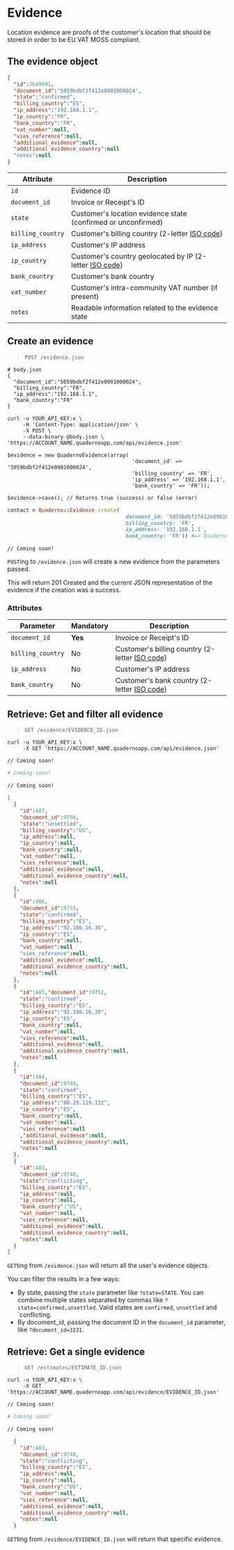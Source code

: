 # Evidence

Location evidence are proofs of the customer's location that should be stored in order to be EU VAT MOSS compliant.

## The evidence object
```json
{
  "id":3649491,
  "document_id":"5059bdbf2f412e0901000024",
  "state":"confirmed",
  "billing_country":"ES",
  "ip_address":"192.168.1.1",
  "ip_country":"FR",
  "bank_country":"FR",
  "vat_number":null,
  "vies_reference":null,
  "additional_evidence":null,
  "additional_evidence_country":null
  "notes":null
}
```


Attribute          | Description
-------------------|-----------------------------------------------------------------------------------------------------------
`id`               | Evidence ID
`document_id`      | Invoice or Receipt's ID
`state`            | Customer's location evidence state (confirmed or unconfirmed)
`billing_country`  | Customer's billing country (2-letter [ISO code](http://en.wikipedia.org/wiki/ISO_3166-1#Current_codes))
`ip_address`       | Customer's IP address
`ip_country`       | Customer's country geolocated by IP (2-letter [ISO code](http://en.wikipedia.org/wiki/ISO_3166-1#Current_codes))
`bank_country`     | Customer's bank country
`vat_number`       | Customer's intra-community VAT number (if present)
`notes`            | Readable information related to the evidence state


## Create an evidence

> `POST /evidence.json`

```shell
# body.json
{
  "document_id":"5059bdbf2f412e0901000024",
  "billing_country":"FR",
  "ip_address":"192.168.1.1",
  "bank_country":"FR"
}

curl -u YOUR_API_KEY:x \
     -H 'Content-Type: application/json' \
     -X POST \
     --data-binary @body.json \     'https://ACCOUNT_NAME.quadernoapp.com/api/evidence.json'
```

```php?start_inline=1
$evidence = new QuadernoEvidence(array(
                                        'document_id' => '5059bdbf2f412e0901000024',
                                        'billing_country' => 'FR',
                                        'ip_address' => '192.168.1.1',
                                        'bank_country' => 'FR'));

$evidence->save(); // Returns true (success) or false (error)
```

```ruby
contact = Quaderno::Evidence.create(
                                      document_id: '5059bdbf2f412e0901000024',
                                      billing_country: 'FR',
                                      ip_address: '192.168.1.1',
                                      bank_country: 'FR')) #=> Quaderno::Evidence

```

```swift?start_inline=1
// Coming soon!
```

`POST`ing to `/evidence.json` will create a new evidence from the parameters passed.

This will return 201 Created and the current JSON representation of the evidence if the creation was a success.


### Attributes
Parameter          | Mandatory | Description
-------------------|-----------|------------------------------------------------------------------------------------------------
`document_id`      | **Yes**   | Invoice or Receipt's ID
`billing_country`  | No        | Customer's billing country (2-letter [ISO code](http://en.wikipedia.org/wiki/ISO_3166-1#Current_codes))
`ip_address`       | No        | Customer's IP address
`bank_country`     | No        | Customer's bank country (2-letter [ISO code](http://en.wikipedia.org/wiki/ISO_3166-1#Current_codes))

## Retrieve: Get and filter all evidence

> `GET /evidence/EVIDENCE_ID.json`


```shell
curl -u YOUR_API_KEY:x \
     -X GET 'https://ACCOUNT_NAME.quadernoapp.com/api/evidence.json'
```

```php?start_inline=1
// Coming soon!
```

```ruby
# Coming soon!

```

```swift?start_inline=1
// Coming soon!
```

```json
[
  {
    "id":487,
    "document_id":9756,
    "state":"unsettled",
    "billing_country":"US",
    "ip_address":null,
    "ip_country":null,
    "bank_country":null,
    "vat_number":null,
    "vies_reference":null,
    "additional_evidence":null,
    "additional_evidence_country":null,
    "notes":null
  },
  {
    "id":486,
    "document_id":9755,
    "state":"confirmed",
    "billing_country":"ES",
    "ip_address":"92.186.16.30",
    "ip_country":"ES",
    "bank_country":null,
    "vat_number":null
    "vies_reference":null,
    "additional_evidence":null,
    "additional_evidence_country":null,
    "notes":null
  },
  {
    "id":485,"document_id":9752,
    "state":"confirmed",
    "billing_country":"ES",
    "ip_address":"92.186.16.30",
    "ip_country":"ES",
    "bank_country":null,
    "vat_number":null,
    "vies_reference":null,
    "additional_evidence":null,
    "additional_evidence_country":null,
    "notes":null
  },
  {
    "id":484,
    "document_id":9749,
    "state":"confirmed",
    "billing_country":"ES",
    "ip_address":"80.29.119.132",
    "ip_country":"ES",
    "bank_country":null,
    "vat_number":null,
    "vies_reference":null
    ,"additional_evidence":null,
    "additional_evidence_country":null,
    "notes":null
  },
  {
    "id":483,
    "document_id":9748,
    "state":"conflicting",
    "billing_country":"ES",
    "ip_address":null,
    "ip_country":null,
    "bank_country":"US",
    "vat_number":null,
    "vies_reference":null,
    "additional_evidence":null,
    "additional_evidence_country":null,
    "notes":null
  }
]
```

`GET`ting from `/evidence.json` will return all the user's evidence objects.

You can filter the results in a few ways:

- By state, passing the `state` parameter like `?state=STATE`. You can combine multiple states separated by commas like `?state=confirmed,unsettled`. Valid states are `confirmed`, `unsettled` and `conflicting.
- By document_id, passing the document ID in the `document_id` parameter, like `?document_id=3231`.

## Retrieve: Get a single evidence

> `GET /estimates/ESTIMATE_ID.json`


```shell
curl -u YOUR_API_KEY:x \
     -X GET 'https://ACCOUNT_NAME.quadernoapp.com/api/evidence/EVIDENCE_ID.json'
```

```php?start_inline=1
// Coming soon!
```

```ruby
# Coming soon!

```

```swift?start_inline=1
// Coming soon!
```

```json
  {
    "id":483,
    "document_id":9748,
    "state":"conflicting",
    "billing_country":"ES",
    "ip_address":null,
    "ip_country":null,
    "bank_country":"US",
    "vat_number":null,
    "vies_reference":null,
    "additional_evidence":null,
    "additional_evidence_country":null,
    "notes":null
  }
```

`GET`ting from `/evidence/EVIDENCE_ID.json` will return that specific evidence.



